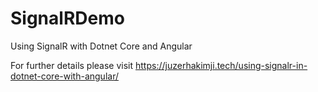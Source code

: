 # SignalRDemo
Using SignalR with Dotnet Core and Angular

For further details please visit https://juzerhakimji.tech/using-signalr-in-dotnet-core-with-angular/
